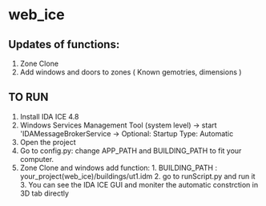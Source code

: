 # web_ice

## Updates of functions:
1. Zone Clone
2. Add windows and doors to zones ( Known gemotries, dimensions )

## TO RUN
1. Install IDA ICE 4.8 
2. Windows Services Management Tool (system level)  -> start 'IDAMessageBrokerService -> Optional: Startup Type: Automatic
3. Open the project
4. Go to config.py: change APP_PATH and BUILDING_PATH to fit your computer. 
5. Zone Clone and windows add function: 1. BUILDING_PATH : your_project(web_ice)/buildings/ut1.idm 
                                        2. go to runScript.py and run it 
                                        3. You can see the IDA ICE GUI and moniter the automatic constrction in 3D tab directly
